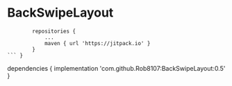 # BackSwipeLayout
```allprojects {
		repositories {
			...
			maven { url 'https://jitpack.io' }
		}
```	}

```
dependencies {
	        implementation 'com.github.Rob8107:BackSwipeLayout:0.5'
	}
  
```
  
  
